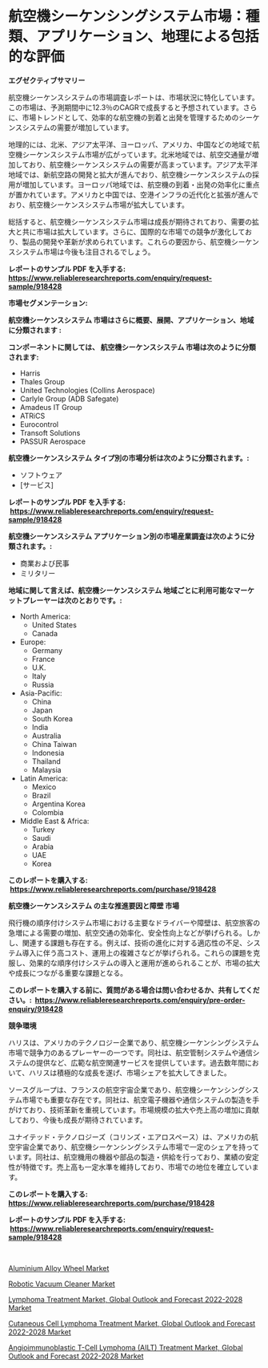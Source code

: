 <p><h1>航空機シーケンシングシステム市場：種類、アプリケーション、地理による包括的な評価</h1></p><p><strong>エグゼクティブサマリー</strong></p>
<p><p>航空機シーケンスシステムの市場調査レポートは、市場状況に特化しています。この市場は、予測期間中に12.3％のCAGRで成長すると予想されています。さらに、市場トレンドとして、効率的な航空機の到着と出発を管理するためのシーケンスシステムの需要が増加しています。</p><p>地理的には、北米、アジア太平洋、ヨーロッパ、アメリカ、中国などの地域で航空機シーケンスシステム市場が広がっています。北米地域では、航空交通量が増加しており、航空機シーケンスシステムの需要が高まっています。アジア太平洋地域では、新航空路の開発と拡大が進んでおり、航空機シーケンスシステムの採用が増加しています。ヨーロッパ地域では、航空機の到着・出発の効率化に重点が置かれています。アメリカと中国では、空港インフラの近代化と拡張が進んでおり、航空機シーケンスシステム市場が拡大しています。</p><p>総括すると、航空機シーケンスシステム市場は成長が期待されており、需要の拡大と共に市場は拡大しています。さらに、国際的な市場での競争が激化しており、製品の開発や革新が求められています。これらの要因から、航空機シーケンスシステム市場は今後も注目されるでしょう。</p></p>
<p><strong>レポートのサンプル PDF を入手する: <a href="https://www.reliableresearchreports.com/enquiry/request-sample/918428">https://www.reliableresearchreports.com/enquiry/request-sample/918428</a></strong></p>
<p><strong>市場セグメンテーション:</strong></p>
<p><strong> 航空機シーケンスシステム 市場はさらに概要、展開、アプリケーション、地域に分類されます :</strong></p>
<p><strong>コンポーネントに関しては、 航空機シーケンスシステム 市場は次のように分類されます: &nbsp;</strong></p>
<p><ul><li>Harris</li><li>Thales Group</li><li>United Technologies (Collins Aerospace)</li><li>Carlyle Group (ADB Safegate)</li><li>Amadeus IT Group</li><li>ATRiCS</li><li>Eurocontrol</li><li>Transoft Solutions</li><li>PASSUR Aerospace</li></ul></p>
<p><strong> 航空機シーケンスシステム タイプ別の市場分析は次のように分類されます。:</strong></p>
<p><ul><li>ソフトウェア</li><li>[サービス]</li></ul></p>
<p><strong>レポートのサンプル PDF を入手する: &nbsp;<a href="https://www.reliableresearchreports.com/enquiry/request-sample/918428">https://www.reliableresearchreports.com/enquiry/request-sample/918428</a></strong></p>
<p><strong> 航空機シーケンスシステム アプリケーション別の市場産業調査は次のように分類されます。:</strong></p>
<p><ul><li>商業および民事</li><li>ミリタリー</li></ul></p>
<p><strong>地域に関して言えば、航空機シーケンスシステム 地域ごとに利用可能なマーケットプレーヤーは次のとおりです。:</strong></p>
<p><ul>
    <li>
        North America:
        <ul>
            <li>United States</li>
            <li>Canada</li>
        </ul>
    </li>
    <li>
        Europe:
        <ul>
            <li>Germany</li>
            <li>France</li>
            <li>U.K.</li>
            <li>Italy</li>
            <li>Russia</li>
        </ul>
    </li>
    <li>
        Asia-Pacific:
        <ul>
            <li>China</li>
            <li>Japan</li>
            <li>South Korea</li>
            <li>India</li>
            <li>Australia</li>
            <li>China Taiwan</li>
            <li>Indonesia</li>
            <li>Thailand</li>
            <li>Malaysia</li>
        </ul>
    </li>
    <li>
        Latin America:
        <ul>
            <li>Mexico</li>
            <li>Brazil</li>
            <li>Argentina Korea</li>
            <li>Colombia</li>
        </ul>
    </li>
    <li>
        Middle East & Africa:
        <ul>
            <li>Turkey</li>
            <li>Saudi</li>
            <li>Arabia</li>
            <li>UAE</li>
            <li>Korea</li>
        </ul>
    </li>
    </ul></p>
<p><strong>このレポートを購入する: &nbsp;<a href="https://www.reliableresearchreports.com/purchase/918428">https://www.reliableresearchreports.com/purchase/918428</a></strong></p>
<p><strong>航空機シーケンスシステム の主な推進要因と障壁 市場</strong></p>
<p><p>飛行機の順序付けシステム市場における主要なドライバーや障壁は、航空旅客の急増による需要の増加、航空交通の効率化、安全性向上などが挙げられる。しかし、関連する課題も存在する。例えば、技術の進化に対する適応性の不足、システム導入に伴う高コスト、運用上の複雑さなどが挙げられる。これらの課題を克服し、効果的な順序付けシステムの導入と運用が進められることが、市場の拡大や成長につながる重要な課題となる。</p></p>
<p><strong>このレポートを購入する前に、質問がある場合は問い合わせるか、共有してください。:&nbsp; <a href="https://www.reliableresearchreports.com/enquiry/pre-order-enquiry/918428">https://www.reliableresearchreports.com/enquiry/pre-order-enquiry/918428</a></strong></p>
<p><strong>競争環境</strong></p>
<p><p>ハリスは、アメリカのテクノロジー企業であり、航空機シーケンシングシステム市場で競争力のあるプレーヤーの一つです。同社は、航空管制システムや通信システムの提供など、広範な航空関連サービスを提供しています。過去数年間において、ハリスは積極的な成長を遂げ、市場シェアを拡大してきました。</p><p>ソースグループは、フランスの航空宇宙企業であり、航空機シーケンシングシステム市場でも重要な存在です。同社は、航空電子機器や通信システムの製造を手がけており、技術革新を重視しています。市場規模の拡大や売上高の増加に貢献しており、今後も成長が期待されています。</p><p>ユナイテッド・テクノロジーズ（コリンズ・エアロスペース）は、アメリカの航空宇宙企業であり、航空機シーケンシングシステム市場で一定のシェアを持っています。同社は、航空機用の機器や部品の製造・供給を行っており、業績の安定性が特徴です。売上高も一定水準を維持しており、市場での地位を確立しています。</p></p>
<p><strong>このレポートを購入する: &nbsp; <a href="https://www.reliableresearchreports.com/purchase/918428">https://www.reliableresearchreports.com/purchase/918428</a></strong></p>
<p><strong>レポートのサンプル PDF を入手する: &nbsp;<a href="https://www.reliableresearchreports.com/enquiry/request-sample/918428">https://www.reliableresearchreports.com/enquiry/request-sample/918428</a></strong><strong></strong></p>
<p>&nbsp;</p>
<p><p><a href="https://view.publitas.com/reportprime-1/aluminium-alloy-wheel-market-size-focuses-on-market-dynamics-in-depth-analysis-and-future-projections-of-its-market-forecasted-for-period-from-2024-to-2031/">Aluminium Alloy Wheel Market</a></p><p><a href="https://view.publitas.com/reportprime-1/robotic-vacuum-cleaner-market-size-and-growth-market-segmentation-regional-and-country-breakdowns-and-market-trends-for-period-from-2024-2031/">Robotic Vacuum Cleaner Market</a></p><p><a href="https://picayune-night-cbd.notion.site/Lymphoma-Treatment-Market-Global-Outlook-and-Forecast-2022-2028-Market-Research-Report-The-Key-To--0bd75df6a7554be9bf39095a506fa830">Lymphoma Treatment Market, Global Outlook and Forecast 2022-2028 Market</a></p><p><a href="https://funky-papaya-cf4.notion.site/Global-Cutaneous-Cell-Lymphoma-Treatment-Market-Global-Outlook-and-Forecast-2022-2028-Market-by-Typ-b1bedcec3b69430fadf15cf1c1fae301">Cutaneous Cell Lymphoma Treatment Market, Global Outlook and Forecast 2022-2028 Market</a></p><p><a href="https://summer-dogwood-3e9.notion.site/Global-Angioimmunoblastic-T-Cell-Lymphoma-AILT-Treatment-Market-Global-Outlook-and-Forecast-2022--ed3211b3b49d48b596119d13f6086f5e">Angioimmunoblastic T-Cell Lymphoma (AILT) Treatment Market, Global Outlook and Forecast 2022-2028 Market</a></p></p>